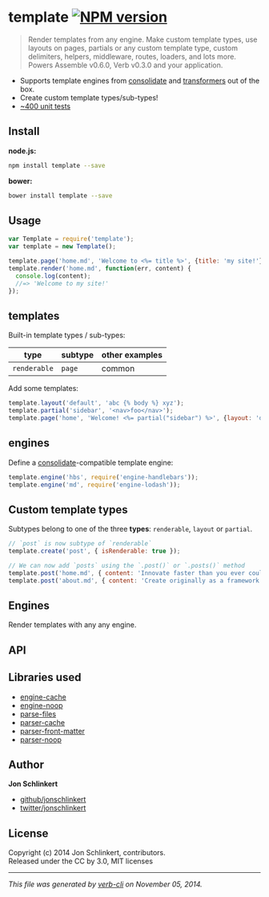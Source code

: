 # template [![NPM version](https://badge.fury.io/js/template.svg)](http://badge.fury.io/js/template)

> Render templates from any engine. Make custom template types, use layouts on pages, partials or any custom template type, custom delimiters, helpers, middleware, routes, loaders, and lots more. Powers Assemble v0.6.0, Verb v0.3.0 and your application.

- Supports template engines from [consolidate](https://github.com/tj/consolidate.js) and
  [transformers](https://github.com/ForbesLindesay/transformers) out of the box.
- Create custom template types/sub-types!
- [~400 unit tests](./tests)

## Install

**node.js:**

```bash
npm install template --save
```

**bower:**

```bash
bower install template --save
```

## Usage

```js
var Template = require('template');
var template = new Template();

template.page('home.md', 'Welcome to <%= title %>', {title: 'my site!'});
template.render('home.md', function(err, content) {
  console.log(content);
  //=> 'Welcome to my site!'
});
```


## templates

Built-in template types / sub-types:

| **type** | **subtype** | **other examples** |
| -------- | ----------- | ------------------ |
| `renderable` | `page` | common  |


Add some templates:

```js
template.layout('default', 'abc {% body %} xyz');
template.partial('sidebar', '<nav>foo</nav>');
template.page('home', 'Welcome! <%= partial("sidebar") %>', {layout: 'default'});
```

## engines

Define a [consolidate](https://github.com/tj/consolidate.js)-compatible template engine:

```js
template.engine('hbs', require('engine-handlebars'));
template.engine('md', require('engine-lodash'));
```

## Custom template types

Subtypes belong to one of the three **types**: `renderable`, `layout` or `partial`.

```js
// `post` is now subtype of `renderable`
template.create('post', { isRenderable: true });

// We can now add `posts` using the `.post()` or `.posts()` method
template.post('home.md', { content: 'Innovate faster than you ever could have imagined!' });
template.post('about.md', { content: 'Create originally as a framework to...' });
```

## Engines

Render templates with any any engine.




## API




## Libraries used

* [engine-cache]
* [engine-noop]
* [parse-files]
* [parser-cache]
* [parser-front-matter]
* [parser-noop]

## Author

**Jon Schlinkert**
 
+ [github/jonschlinkert](https://github.com/jonschlinkert)
+ [twitter/jonschlinkert](http://twitter.com/jonschlinkert) 

## License
Copyright (c) 2014 Jon Schlinkert, contributors.  
Released under the CC by 3.0, MIT licenses

***

_This file was generated by [verb-cli](https://github.com/assemble/verb-cli) on November 05, 2014._


[engine-cache]: https://github.com/jonschlinkert/engine-cache
[engine-noop]: https://github.com/jonschlinkert/engine-noop
[parse-files]: https://github.com/jonschlinkert/parse-files
[parser-cache]: https://github.com/jonschlinkert/parser-cache
[parser-front-matter]: https://github.com/jonschlinkert/parser-front-matter
[parser-noop]: https://github.com/jonschlinkert/parser-noop